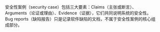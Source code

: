 安全性案例（security case）包括三大要素：Claims（主张或断言）、Arguments（论证或理由）、Evidence（证据），它们共同说明系统的安全性。Bug reports（缺陷报告）只是记录软件缺陷的文档，不属于安全性案例的核心组成部分。